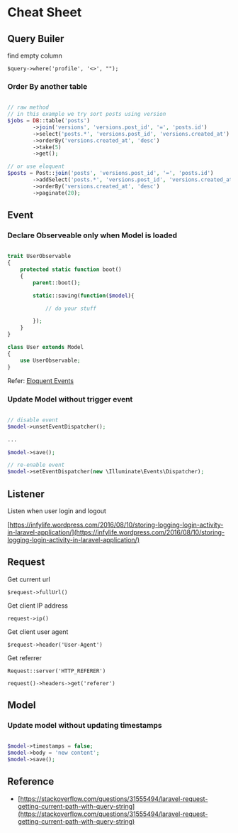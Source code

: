 # Cheat Sheet

## Query Builer

find empty column

`$query->where('profile', '<>', "");`

### Order By another table

```php

// raw method
// in this example we try sort posts using version
$jobs = DB::table('posts')
        ->join('versions', 'versions.post_id', '=', 'posts.id')
        ->select('posts.*', 'versions.post_id', 'versions.created_at')
        ->orderBy('versions.created_at', 'desc')
        ->take(5)
        ->get();

// or use eloquent
$posts = Post::join('posts', 'versions.post_id', '=', 'posts.id')
        ->addSelect('posts.*', 'versions.post_id', 'versions.created_at')
        ->orderBy('versions.created_at', 'desc')
        ->paginate(20);

```

## Event

### Declare Observeable only when Model is loaded

```php

trait UserObservable
{
    protected static function boot()
    {
        parent::boot();

        static::saving(function($model){

            // do your stuff

        });
    }
}

class User extends Model
{
    use UserObservable;
}

```

Refer: [Eloquent Events](https://laravel.com/docs/5.6/eloquent#events)

### Update Model without trigger event

```php

// disable event
$model->unsetEventDispatcher();

...

$model->save();

// re-enable event
$model->setEventDispatcher(new \Illuminate\Events\Dispatcher);

```

## Listener

Listen when user login and logout

[https://infylife.wordpress.com/2016/08/10/storing-logging-login-activity-in-laravel-application/](https://infylife.wordpress.com/2016/08/10/storing-logging-login-activity-in-laravel-application/)

## Request

Get current url

`$request->fullUrl()`

Get client IP address

`request->ip()`

Get client user agent

`$request->header('User-Agent')`

Get referrer

`Request::server('HTTP_REFERER')`

`request()->headers->get('referer')`

## Model

### Update model without updating timestamps

```php

$model->timestamps = false;
$model->body = 'new content';
$model->save();

```

## Reference

* [https://stackoverflow.com/questions/31555494/laravel-request-getting-current-path-with-query-string](https://stackoverflow.com/questions/31555494/laravel-request-getting-current-path-with-query-string)
